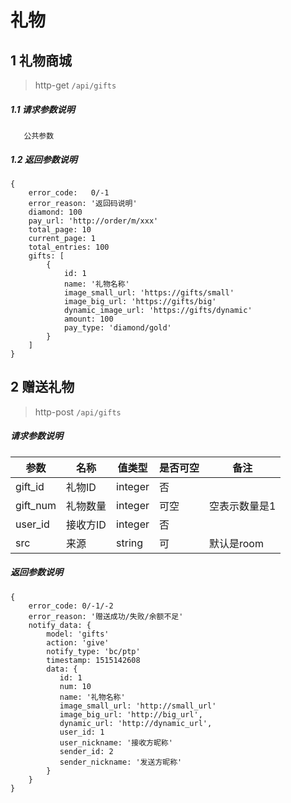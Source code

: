 # 礼物

## 1 礼物商城

> http-get ```/api/gifts```

##### 1.1 请求参数说明

```
   公共参数
```

##### 1.2 返回参数说明
```
{
    error_code:   0/-1  
    error_reason: '返回码说明'  
    diamond: 100
    pay_url: 'http://order/m/xxx'
    total_page: 10
    current_page: 1
    total_entries: 100   
    gifts: [
        {
            id: 1 
            name: '礼物名称'
            image_small_url: 'https://gifts/small'
            image_big_url: 'https://gifts/big'
            dynamic_image_url: 'https://gifts/dynamic'
            amount: 100
            pay_type: 'diamond/gold'
        }
    ]
}
```

## 2 赠送礼物

> http-post ```/api/gifts```

##### 请求参数说明
|参数|名称|值类型|是否可空|备注
|---|---|---|---|---|
|gift_id|礼物ID|integer|否
|gift_num|礼物数量|integer|可空|空表示数量是1
|user_id|接收方ID|integer|否
|src|来源|string|可|默认是room

##### 返回参数说明
````
{ 
    error_code: 0/-1/-2
    error_reason: '赠送成功/失败/余额不足'
    notify_data: {
        model: 'gifts'
        action: 'give'
        notify_type: 'bc/ptp'
        timestamp: 1515142608
        data: {
           id: 1
           num: 10
           name: '礼物名称' 
           image_small_url: 'http://small_url'
           image_big_url: 'http://big_url',
           dynamic_url: 'http://dynamic_url',
           user_id: 1
           user_nickname: '接收方昵称'
           sender_id: 2
           sender_nickname: '发送方昵称'
        }
    }
} 
````


